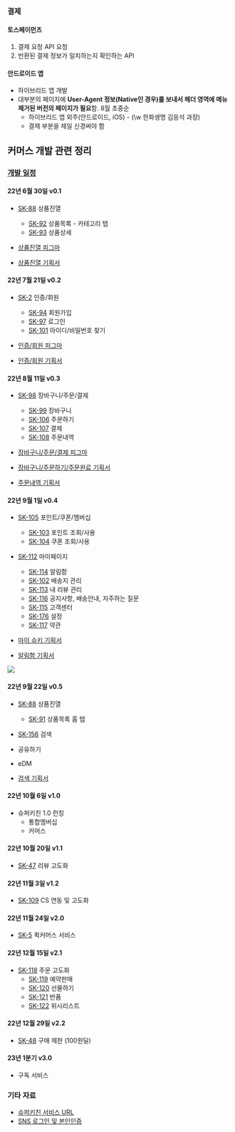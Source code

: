 ### 결제

#### 토스페이먼츠

1. 결제 요청 API 요청
2. 반환된 결제 정보가 일치하는지 확인하는 API

#### 안드로이드 앱

- 하이브리드 앱 개발
- 대부분의 페이지에 **User-Agent 정보(Native인 경우)를 보내서 헤더 영역에 메뉴 제거된 버전의 페이지가 필요**함. 8월 초중순
  - 하이브리드 앱 외주(안드로이드, iOS) - (\w 한화생명 김응석 과장)
  - 결제 부분을 제일 신경써야 함


## 커머스 개발 관련 정리

### [개발 일정](https://supermakers.atlassian.net/wiki/spaces/Engineering/pages/182944064/2022)

#### 22년 6월 30일 v0.1

- [SK-88](https://supermakers.atlassian.net/browse/SK-88) 상품진열
  - [SK-92](https://supermakers.atlassian.net/browse/SK-92) 상품목록 - 카테고리 탭
  - [SK-93](https://supermakers.atlassian.net/browse/SK-92) 상품상세

- [상품진열 피그마](https://www.figma.com/file/vlBxmd1L3RY7pyJLq6ZBYa/01_Design-share?node-id=0%3A1)
- [상품진열 기획서](https://www.figma.com/file/IVPqbneoTSlfzF04ai95Zg/APP-1.0-%EA%B8%B0%ED%9A%8D?node-id=17%3A3)

#### 22년 7월 21일 v0.2

- [SK-2](https://supermakers.atlassian.net/browse/SK-2) 인증/회원
  - [SK-94](https://supermakers.atlassian.net/browse/SK-94) 회원가입
  - [SK-97](https://supermakers.atlassian.net/browse/SK-97) 로그인
  - [SK-101](https://supermakers.atlassian.net/browse/SK-101) 아이디/비밀번호 찾기

- [인증/회원 피그마](https://www.figma.com/file/vlBxmd1L3RY7pyJLq6ZBYa/01_Design-share?node-id=826%3A4701)
- [인증/회원 기획서](https://www.figma.com/file/IVPqbneoTSlfzF04ai95Zg/APP-1.0-%EA%B8%B0%ED%9A%8D?node-id=1%3A5)

#### 22년 8월 11일 v0.3

- [SK-98](https://supermakers.atlassian.net/browse/SK-98) 장바구니/주문/결제
  - [SK-99](https://supermakers.atlassian.net/browse/SK-99) 장바구니
  - [SK-106](https://supermakers.atlassian.net/browse/SK-106) 주문하기
  - [SK-107](https://supermakers.atlassian.net/browse/SK-107) 결제
  - [SK-108](https://supermakers.atlassian.net/browse/SK-108) 주문내역

- [장바구니/주문/결제 피그마](https://www.figma.com/file/vlBxmd1L3RY7pyJLq6ZBYa/01_Design-share?node-id=1120%3A4801)
- [장바구니/주문하기/주문완료 기획서](https://www.figma.com/file/IVPqbneoTSlfzF04ai95Zg/APP-1.0-%EA%B8%B0%ED%9A%8D?node-id=17%3A4)
- [주문내역 기획서](https://www.figma.com/file/IVPqbneoTSlfzF04ai95Zg/APP-1.0-%EA%B8%B0%ED%9A%8D?node-id=30%3A3)

#### 22년 9월 1일 v0.4

- [SK-105](https://supermakers.atlassian.net/browse/SK-105) 포인트/쿠폰/멤버십
  - [SK-103](https://supermakers.atlassian.net/browse/SK-103) 포인트 조회/사용
  - [SK-104](https://supermakers.atlassian.net/browse/SK-104) 쿠폰 조회/사용
- [SK-112](https://supermakers.atlassian.net/browse/SK-112) 마이페이지
  - [SK-114](https://supermakers.atlassian.net/browse/SK-114) 알림함
  - [SK-102](https://supermakers.atlassian.net/browse/SK-102) 배송지 관리
  - [SK-113](https://supermakers.atlassian.net/browse/SK-113) 내 리뷰 관리
  - [SK-116](https://supermakers.atlassian.net/browse/SK-116) 공지사항, 배송안내, 자주하는 질문
  - [SK-115](https://supermakers.atlassian.net/browse/SK-115) 고객센터
  - [SK-176](https://supermakers.atlassian.net/browse/SK-176) 설정
  - [SK-117](https://supermakers.atlassian.net/browse/SK-117) 약관

- [마이 슈키 기획서](https://www.figma.com/file/IVPqbneoTSlfzF04ai95Zg/APP-1.0-%EA%B8%B0%ED%9A%8D?node-id=30%3A4)
- [알림함 기획서](https://www.figma.com/file/IVPqbneoTSlfzF04ai95Zg/APP-1.0-%EA%B8%B0%ED%9A%8D?node-id=30%3A5)

![](images/2022-08-18-15-13-10.png)

#### 22년 9월 22일 v0.5

- [SK-88](https://supermakers.atlassian.net/browse/SK-88) 상품진열
  - [SK-91](https://supermakers.atlassian.net/browse/SK-91) 상품목록 홈 탭
- [SK-156](https://supermakers.atlassian.net/browse/SK-156) 검색
- 공유하기
- eDM

- [검색 기획서](https://www.figma.com/file/IVPqbneoTSlfzF04ai95Zg/APP-1.0-%EA%B8%B0%ED%9A%8D?node-id=1457%3A27607)

#### 22년 10월 6일 v1.0

- 슈퍼키친 1.0 런칭
  - 통합멤버십
  - 커머스

#### 22년 10월 20일 v1.1

- [SK-47](https://supermakers.atlassian.net/browse/SK-47) 리뷰 고도화

#### 22년 11월 3일 v1.2

- [SK-109](https://supermakers.atlassian.net/browse/SK-109) CS 연동 및 고도화

#### 22년 11월 24일 v2.0

- [SK-5](https://supermakers.atlassian.net/browse/SK-5) 퀵커머스 서비스

#### 22년 12월 15일 v2.1

- [SK-118](https://supermakers.atlassian.net/browse/SK-118) 주문 고도화
  - [SK-119](https://supermakers.atlassian.net/browse/SK-119) 예약판매
  - [SK-120](https://supermakers.atlassian.net/browse/SK-120) 선물하기
  - [SK-121](https://supermakers.atlassian.net/browse/SK-121) 반품
  - [SK-122](https://supermakers.atlassian.net/browse/SK-122) 위시리스트

#### 22년 12월 29일 v2.2

- [SK-48](https://supermakers.atlassian.net/browse/SK-48) 구매 제한 (100원딜)

#### 23년 1분기 v3.0

- 구독 서비스


### 기타 자료

- [슈퍼키친 서비스 URL](https://supermakers.atlassian.net/wiki/spaces/Engineering/pages/182681727)
- [SNS 로그인 및 본인인증](https://supermakers.atlassian.net/wiki/spaces/Engineering/pages/178290689/SNS)